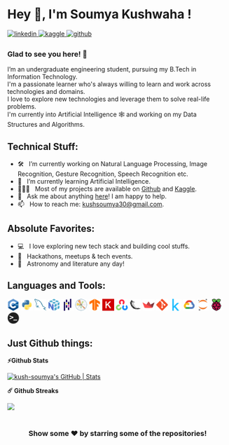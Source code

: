# Hey 👋, I'm Soumya Kushwaha !

<a href="https://linkedin.com/in/kushwaha-soumya" target="_blank">
<img src=https://img.shields.io/badge/linkedin-%231E77B5.svg?&style=for-the-badge&logo=linkedin&logoColor=white alt=linkedin style="margin-bottom: 5px;" />
</a>

<a href="https://www.kaggle.com/soumyakushwaha" target="_blank">
<img src=https://img.shields.io/badge/kaggle-%2344BAE8.svg?&style=for-the-badge&logo=kaggle&logoColor=white alt=kaggle style="margin-bottom: 5px;" />
</a>

<a href="https://github.com/Soumya-Kushwaha" target="_blank">
<img src=https://img.shields.io/badge/github-%2324292e.svg?&style=for-the-badge&logo=github&logoColor=white alt=github style="margin-bottom: 5px;" />
</a>


### Glad to see you here! 🔭

I’m an undergraduate engineering student, pursuing my B.Tech in Information Technology. <br> I'm a passionate learner who's always willing to learn and work across technologies and domains. <br>I love to explore new technologies and leverage them to solve real-life problems. <br> I'm currently into Artificial Intelligence 🕸️ and working on my Data Structures and Algorithms.

## Technical Stuff:

- 🛠 &nbsp; I’m currently working on Natural Language Processing, Image Recognition, Gesture Recognition, Speech Recognition etc.
- 🚀 &nbsp; I’m currently learning Artificial Intelligence.
- 👨🏻‍💻 &nbsp; Most of my projects are available on [Github](https://github.com/Soumya-Kushwaha) and [Kaggle](https://www.kaggle.com/soumyakushwaha).
- 💬 &nbsp; Ask me about anything [here](https://www.linkedin.com/in/kushwaha-soumya)! I am happy to help.
- 📫 &nbsp; How to reach me: kushsoumya30@gmail.com.

## Absolute Favorites:

- 💻 &nbsp; I love exploring new tech stack and building cool stuffs.
- 📰 &nbsp; Hackathons, meetups & tech events.
- 🍕 &nbsp; Astronomy and literature any day!

## Languages and Tools:


<code><img height="27" src="https://github.com/devicons/devicon/blob/master/icons/cplusplus/cplusplus-original.svg" alt="Cpp"></code>
<code><img height="27" src="https://github.com/devicons/devicon/blob/master/icons/python/python-original.svg" alt="Python"></code>
<code><img height="27" src="https://github.com/devicons/devicon/blob/master/icons/mysql/mysql-original.svg" alt="MySQL"></code>
<code><img height="27" src="https://github.com/devicons/devicon/blob/master/icons/numpy/numpy-original.svg" alt="Numpy"></code>
<code><img height="27" src="https://github.com/devicons/devicon/blob/master/icons/pandas/pandas-original.svg" alt="Pandas"></code>
<code><img height="27" src="https://github.com/devicons/devicon/blob/master/icons/matplotlib/matplotlib-original.svg" alt="Matploltib"></code>
<code><img height="27" src="https://github.com/devicons/devicon/blob/master/icons/tensorflow/tensorflow-original.svg" alt="Tensorflow"></code>
<code><img height="27" src="https://github.com/devicons/devicon/blob/master/icons/keras/keras-original.svg" alt="Keras"></code>
<code><img height="27" src="https://github.com/devicons/devicon/blob/master/icons/opencv/opencv-original.svg" alt="Opencv"></code>
<code><img height="27" src="https://github.com/devicons/devicon/blob/master/icons/flask/flask-original.svg" alt="Flask"></code>
<code><img height="27" src="https://github.com/devicons/devicon/blob/master/icons/streamlit/streamlit-original.svg" alt="Streamlit"></code>
<code><img height="27" src="https://raw.githubusercontent.com/devicons/devicon/master/icons/git/git-original.svg" alt="Git"></code>
<code><img height="27" src="https://github.com/devicons/devicon/blob/master/icons/kaggle/kaggle-original.svg" alt="Kaggle"></code>
<code><img height="27" src="https://github.com/devicons/devicon/blob/master/icons/googlecloud/googlecloud-original.svg" alt="Google Cloud"></code>
<code><img height="27" src="https://github.com/devicons/devicon/blob/master/icons/jupyter/jupyter-original.svg" alt="Jupyter"></code>
<code><img height="27" src="https://github.com/devicons/devicon/blob/master/icons/raspberrypi/raspberrypi-original.svg" alt="Raspberry Pi"></code>
<code><img height="27" src="https://raw.githubusercontent.com/github/explore/80688e429a7d4ef2fca1e82350fe8e3517d3494d/topics/terminal/terminal.png" alt="Terminal"></code>

## Just Github things:

<b>⚡Github Stats </b>

[![kush-soumya's GitHub | Stats](https://stats.quine.sh/kush-soumya/github?theme=dark)](https://quine.sh)

<b>☄️ Github Streaks </b>

<img height="180em" src="https://github-readme-streak-stats.herokuapp.com/?user=Soumya-Kushwaha&hide_border=true" />

<!---
<img align="center" src="https://github-readme-stats.vercel.app/api?username=Soumya-Kushwaha&show_icons=true&locale=en" />

<details>	
  <summary><b>⚡Github Stats </b></summary>

  <br/>
  <img height="180em" src="https://github-readme-stats.vercel.app/api?username=Soumya-Kushwaha&show_icons=true&theme=dracula" />
 </details>
 
 <details>	
  <summary><b>☄️ Github Streaks </b></summary>

  <br/>
  <img height="180em" src="https://github-readme-streak-stats.herokuapp.com/?user=Soumya-Kushwaha&hide_border=true" />
</details>
!--->

#
<div align="center">

### Show some ❤️ by starring some of the repositories!

</div>
